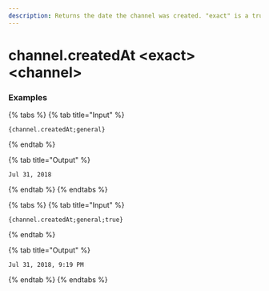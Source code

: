 ```yaml
---
description: Returns the date the channel was created. "exact" is a true/false value on whether to include hours/minutes.
---
```


# channel.createdAt <exact\> <channel\>

### Examples

{% tabs %}
{% tab title="Input" %}

```text
{channel.createdAt;general}
```

{% endtab %}

{% tab title="Output" %}

```text
Jul 31, 2018
```

{% endtab %}
{% endtabs %}

{% tabs %}
{% tab title="Input" %}

```text
{channel.createdAt;general;true}
```

{% endtab %}

{% tab title="Output" %}

```text
Jul 31, 2018, 9:19 PM
```

{% endtab %}
{% endtabs %}
